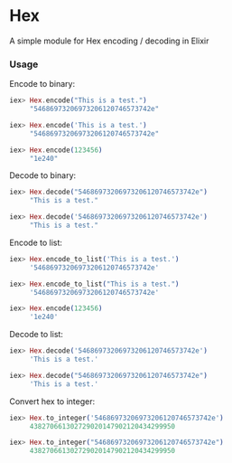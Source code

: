 # Hex
A simple module for Hex encoding / decoding in Elixir

### Usage

Encode to binary:
```elixir
iex> Hex.encode("This is a test.")
     "54686973206973206120746573742e"

iex> Hex.encode('This is a test.')
     "54686973206973206120746573742e"

iex> Hex.encode(123456)
     "1e240"
```

Decode to binary:
```elixir
iex> Hex.decode("54686973206973206120746573742e")
     "This is a test."

iex> Hex.decode('54686973206973206120746573742e')
     "This is a test."
```

Encode to list:
```elixir
iex> Hex.encode_to_list('This is a test.')
     '54686973206973206120746573742e'

iex> Hex.encode_to_list("This is a test.")
     '54686973206973206120746573742e'

iex> Hex.encode(123456)
     '1e240'
```

Decode to list:
```elixir
iex> Hex.decode('54686973206973206120746573742e')
     'This is a test.'

iex> Hex.decode("54686973206973206120746573742e")
     'This is a test.'
```

Convert hex to integer:
```elixir
iex> Hex.to_integer('54686973206973206120746573742e')
     438270661302729020147902120434299950

iex> Hex.to_integer("54686973206973206120746573742e")
     438270661302729020147902120434299950
```
